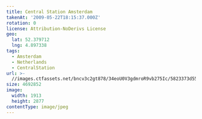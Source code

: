 ```yaml
---
title: Central Station Amsterdam
takenAt: '2009-05-22T18:15:37.000Z'
rotation: 0
license: Attribution-NoDerivs License
geo:
  lat: 52.379712
  lng: 4.897338
tags:
  - Amsterdam
  - Netherlands
  - CentralStation
url: >-
  //images.ctfassets.net/bncv3c2gt878/34eoU0V3gdmroR9vb275Ic/5823373d55cbef249f22feba4dcdf6ff/central-station-amsterdam_4419116195_o
size: 4692852
image:
  width: 1913
  height: 2877
contentType: image/jpeg
---
```


